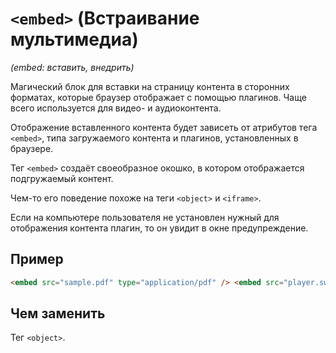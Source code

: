 # `<embed>` (Встраивание мультимедиа)

_(embed: вставить, внедрить)_

Магический блок для вставки на страницу контента в сторонних форматах, которые браузер отображает с помощью плагинов. Чаще всего используется для видео- и аудиоконтента.

Отображение вставленного контента будет зависеть от атрибутов тега `<embed>`, типа загружаемого контента и плагинов, установленных в браузере.

Тег `<embed>` создаёт своеобразное окошко, в котором отображается подгружаемый контент.

Чем-то его поведение похоже на теги `<object>` и `<iframe>`.

Если на компьютере пользователя не установлен нужный для отображения контента плагин, то он увидит в окне предупреждение.

## Пример

```html
<embed src="sample.pdf" type="application/pdf" /> <embed src="player.swf" type="application/x-shockwave-flash" />
```

## Чем заменить

Тег `<object>`.
